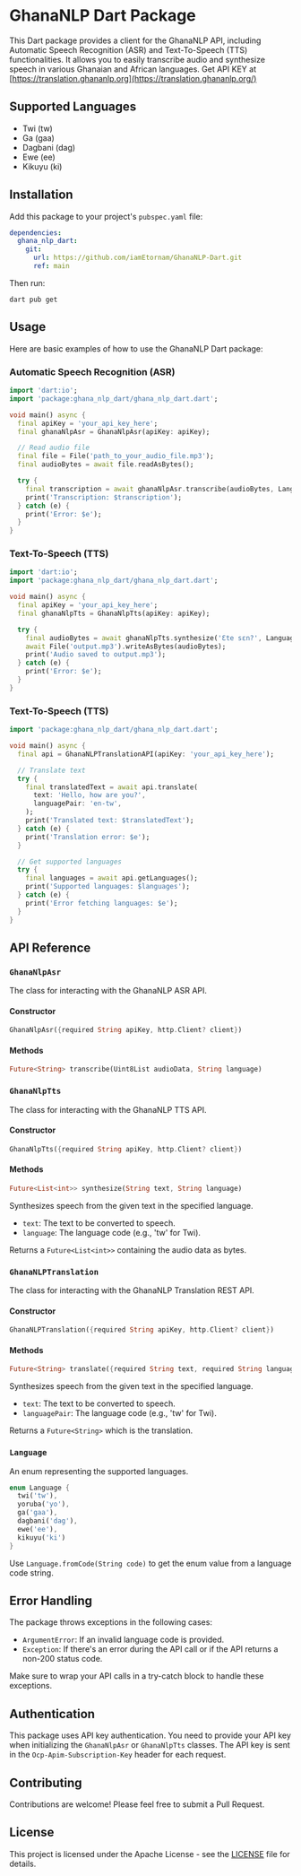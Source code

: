 # GhanaNLP Dart Package

This Dart package provides a client for the GhanaNLP API, including Automatic Speech Recognition (ASR) and Text-To-Speech (TTS) functionalities. It allows you to easily transcribe audio and synthesize speech in various Ghanaian and African languages. Get API KEY at [https://translation.ghananlp.org](https://translation.ghananlp.org/)

## Supported Languages

- Twi (tw)
- Ga (gaa)
- Dagbani (dag)
- Ewe (ee)
- Kikuyu (ki)

## Installation

Add this package to your project's `pubspec.yaml` file:

```yaml
dependencies:
  ghana_nlp_dart:
    git:
      url: https://github.com/iamEtornam/GhanaNLP-Dart.git
      ref: main
```

Then run:

```
dart pub get
```

## Usage

Here are basic examples of how to use the GhanaNLP Dart package:

### Automatic Speech Recognition (ASR)

```dart
import 'dart:io';
import 'package:ghana_nlp_dart/ghana_nlp_dart.dart';

void main() async {
  final apiKey = 'your_api_key_here';
  final ghanaNlpAsr = GhanaNlpAsr(apiKey: apiKey);

  // Read audio file
  final file = File('path_to_your_audio_file.mp3');
  final audioBytes = await file.readAsBytes();

  try {
    final transcription = await ghanaNlpAsr.transcribe(audioBytes, Language.twi.code);
    print('Transcription: $transcription');
  } catch (e) {
    print('Error: $e');
  }
}
```

### Text-To-Speech (TTS)

```dart
import 'dart:io';
import 'package:ghana_nlp_dart/ghana_nlp_dart.dart';

void main() async {
  final apiKey = 'your_api_key_here';
  final ghanaNlpTts = GhanaNlpTts(apiKey: apiKey);

  try {
    final audioBytes = await ghanaNlpTts.synthesize('Ɛte sɛn?', Language.twi.code);
    await File('output.mp3').writeAsBytes(audioBytes);
    print('Audio saved to output.mp3');
  } catch (e) {
    print('Error: $e');
  }
}
```

### Text-To-Speech (TTS)

```dart
import 'package:ghana_nlp_dart/ghana_nlp_dart.dart';

void main() async {
  final api = GhanaNLPTranslationAPI(apiKey: 'your_api_key_here');

  // Translate text
  try {
    final translatedText = await api.translate(
      text: 'Hello, how are you?',
      languagePair: 'en-tw',
    );
    print('Translated text: $translatedText');
  } catch (e) {
    print('Translation error: $e');
  }

  // Get supported languages
  try {
    final languages = await api.getLanguages();
    print('Supported languages: $languages');
  } catch (e) {
    print('Error fetching languages: $e');
  }
}
```


## API Reference

### `GhanaNlpAsr`

The class for interacting with the GhanaNLP ASR API.

#### Constructor

```dart
GhanaNlpAsr({required String apiKey, http.Client? client})
```

#### Methods

```dart
Future<String> transcribe(Uint8List audioData, String language)
```

### `GhanaNlpTts`

The class for interacting with the GhanaNLP TTS API.

#### Constructor

```dart
GhanaNlpTts({required String apiKey, http.Client? client})
```

#### Methods

```dart
Future<List<int>> synthesize(String text, String language)
```

Synthesizes speech from the given text in the specified language.

- `text`: The text to be converted to speech.
- `language`: The language code (e.g., 'tw' for Twi).

Returns a `Future<List<int>>` containing the audio data as bytes.


### `GhanaNLPTranslation`

The class for interacting with the GhanaNLP Translation REST API.

#### Constructor

```dart
GhanaNLPTranslation({required String apiKey, http.Client? client})
```

#### Methods

```dart
Future<String> translate({required String text, required String languagePair})
```

Synthesizes speech from the given text in the specified language.

- `text`: The text to be converted to speech.
- `languagePair`: The language code (e.g., 'tw' for Twi).

Returns a `Future<String>` which is the translation.

### `Language`

An enum representing the supported languages.

```dart
enum Language {
  twi('tw'),
  yoruba('yo'),
  ga('gaa'),
  dagbani('dag'),
  ewe('ee'),
  kikuyu('ki')
}
```

Use `Language.fromCode(String code)` to get the enum value from a language code string.


## Error Handling

The package throws exceptions in the following cases:

- `ArgumentError`: If an invalid language code is provided.
- `Exception`: If there's an error during the API call or if the API returns a non-200 status code.

Make sure to wrap your API calls in a try-catch block to handle these exceptions.

## Authentication

This package uses API key authentication. You need to provide your API key when initializing the `GhanaNlpAsr` or `GhanaNlpTts` classes. The API key is sent in the `Ocp-Apim-Subscription-Key` header for each request.

## Contributing

Contributions are welcome! Please feel free to submit a Pull Request.

## License

This project is licensed under the Apache License - see the [LICENSE](LICENSE) file for details.